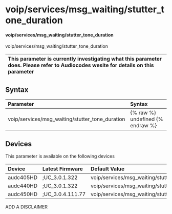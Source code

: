 ﻿---
description: voip/services/msg_waiting/stutter_tone_duration
search: false
---

# voip/services/msg_waiting/stutter_tone_duration

#### voip/services/msg_waiting/stutter_tone_duration

voip/services/msg_waiting/stutter_tone_duration


| This parameter is currently investigating what this parameter does. Please refer to Audiocodes wesite for details on this parameter | 
| :--- |

## Syntax
| Parameter | Syntax |
| :--- | :--- |
|voip/services/msg_waiting/stutter_tone_duration | {% raw %} undefined {% endraw %}|

## Devices
This parameter is available on the following devices

| Device | Latest Firmware | Default Value |
|:---|:---|:---|
| audc405HD | ;UC_3.0.1.322 | voip/services/msg_waiting/stutter_tone_duration=2500 
| audc440HD | ;UC_3.0.1.322 | voip/services/msg_waiting/stutter_tone_duration=2500 
| audc450HD | ;UC_3.0.4.111.77 | voip/services/msg_waiting/stutter_tone_duration=2500 

ADD A DISCLAIMER

